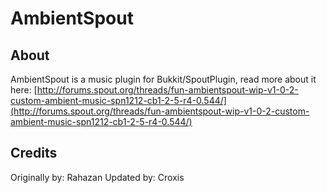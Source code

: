 # AmbientSpout

## About

AmbientSpout is a music plugin for Bukkit/SpoutPlugin, read more about it here:
[http://forums.spout.org/threads/fun-ambientspout-wip-v1-0-2-custom-ambient-music-spn1212-cb1-2-5-r4-0.544/](http://forums.spout.org/threads/fun-ambientspout-wip-v1-0-2-custom-ambient-music-spn1212-cb1-2-5-r4-0.544/)

## Credits

Originally by: Rahazan
Updated by: Croxis
